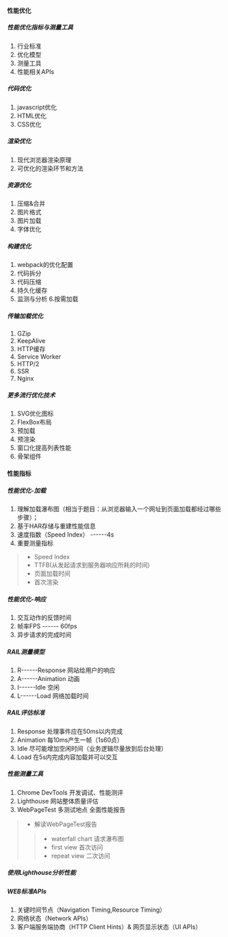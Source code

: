 #### 性能优化
##### 性能优化指标与测量工具  
 1. 行业标准
 2. 优化模型
 3. 测量工具
 4. 性能相关APIs  

##### 代码优化
 1. javascript优化
 2. HTML优化
 3. CSS优化  

##### 渲染优化 
 1. 现代浏览器渲染原理
 2. 可优化的渲染环节和方法  

##### 资源优化 
 1. 压缩&合并
 2. 图片格式
 3. 图片加载
 4. 字体优化  

##### 构建优化 
 1. webpack的优化配置
 2. 代码拆分
 3. 代码压缩
 4. 持久化缓存
 5. 监测与分析
 6.按需加载  

##### 传输加载优化 
 1. GZip
 2. KeepAlive
 3. HTTP缓存
 4. Service Worker
 5. HTTP/2
 6. SSR
 7. Nginx  

##### 更多流行优化技术
 1. SVG优化图标
 2. FlexBox布局
 3. 预加载
 4. 预渲染
 5. 窗口化提高列表性能
 6. 骨架组件  

#### 性能指标
##### 性能优化-加载
 1. 理解加载瀑布图（相当于题目：从浏览器输入一个网址到页面加载都经过哪些步骤）；
 2. 基于HAR存储与重建性能信息
 3. 速度指数（Speed Index） ------4s
 4. 重要测量指标  
> - Speed Index  
> - TTFB(从发起请求到服务器响应所耗的时间)    
> - 页面加载时间  
> - 首次渲染   

##### 性能优化-响应
 1. 交互动作的反馈时间   
 2. 帧率FPS  ------ 60fps  
 3. 异步请求的完成时间  

##### RAIL测量模型
 1. R------Response 网站给用户的响应  
 2. A------Animation 动画
 3. I------Idle 空闲
 4. L------Load 网络加载时间

##### RAIL评估标准
 1. Response 处理事件应在50ms以内完成   
 2. Animation 每10ms产生一帧（1s60贞）  
 3. Idle 尽可能增加空闲时间（业务逻辑尽量放到后台处理）   
 4. Load 在5s内完成内容加载并可以交互  

##### 性能测量工具
 1. Chrome DevTools 开发调试、性能测评
 2. Lighthouse 网站整体质量评估  
 3. WebPageTest 多测试地点 全面性能报告  
> - 解读WebPageTest报告
>> - waterfall chart 请求瀑布图
>> - first view 首次访问
>> - repeat view 二次访问  

##### 使用Lighthouse分析性能

##### WEB标准APIs
1. 关键时间节点（Navigation Timing,Resource Timing）  
2. 网络状态（Network APIs）  
3. 客户端服务端协商（HTTP Client Hints）& 网页显示状态（UI APIs）
  






